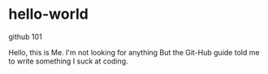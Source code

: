 # hello-world
github 101

Hello, this is Me.
I'm not looking for anything
But the Git-Hub guide told me to write something
I suck at coding.
